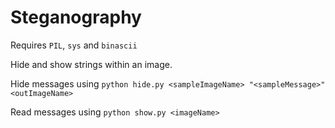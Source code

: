 # Steganography

Requires `PIL`, `sys` and `binascii`

Hide and show strings within an image.

Hide messages using `python hide.py <sampleImageName> "<sampleMessage>" <outImageName>`

Read messages using `python show.py <imageName>`
